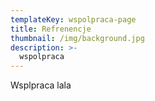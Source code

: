 ```yaml
---
templateKey: wspolpraca-page
title: Refrenencje
thumbnail: /img/background.jpg
description: >-
  wspolpraca
---
```

Wsplpraca lala 

